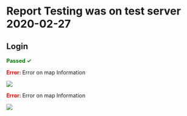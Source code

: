 # Report Testing was on test server 2020-02-27

## Login

<span style="color:green"><b> Passed  ✓  </b></span>

<span style="color:red"><b> Error: </b></span> Error on map Information 

![](https://storage.googleapis.com/was-testing/screenShot3735mS2Ylpq7q5QQ.png?authuser=1)

<span style="color:red"><b> Error: </b></span> Error on map Information 

![](https://storage.googleapis.com/was-testing/screenShot3735AtizC1rwBbg9.png?authuser=1)